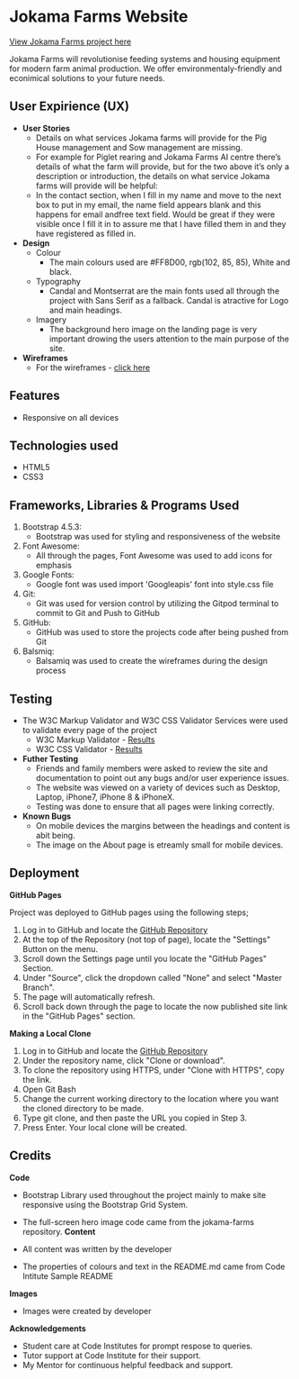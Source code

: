 # Jokama Farms Website
[View Jokama Farms project here](https://jermainr.github.io/jokama-farms/)

Jokama Farms will revolutionise feeding systems and housing equipment for modern farm animal production. We offer environmentaly-friendly and econimical solutions to your future needs.

## User Expirience (UX)
* __User Stories__
    * Details on what services Jokama farms will provide for the Pig House management and Sow management are missing.
    * For example for Piglet rearing and Jokama Farms AI centre there’s details of what the farm will provide, but for the two above it’s only a description or introduction, the details on what service Jokama farms will provide will be helpful:
    * In the contact section, when I fill in my name and move to the next box to put in my email, the name field appears blank and this happens for email andfree text field. Would be great if they were visible once I fill it in to assure me that I have filled them in and they have registered as filled in.
* __Design__
    * Colour
        * The main colours used are #FF8D00, rgb(102, 85, 85), White and black.
    * Typography
        * Candal and Montserrat are the main fonts used all through the project with Sans Serif as a fallback. Candal is atractive for Logo and main headings.
    * Imagery 
        * The background hero image on the landing page is very important drowing the users attention to the main purpose of the site.
* __Wireframes__
    * For the wireframes - [click here]()
## Features
* Responsive on all devices
## Technologies used
* HTML5
* CSS3
## Frameworks, Libraries & Programs Used
1. Bootstrap 4.5.3:
    * Bootstrap was used for styling and responsiveness of the website
1. Font Awesome:
    * All through the pages, Font Awesome was used to add icons for emphasis
1. Google Fonts:
    * Google font was used import 'Googleapis' font into style.css file
1. Git:
    * Git was used for version control by utilizing the Gitpod terminal to commit to Git and Push to GitHub
1. GitHub:
    * GitHub was used to store the projects code after being pushed from Git
1. Balsmiq:
    * Balsamiq was used to create the wireframes during the design process
## Testing
* The W3C Markup Validator and W3C CSS Validator Services were used to validate every page of the project
    * W3C Markup Validator - [Results](https://validator.w3.org/nu/?doc=https%3A%2F%2Fjermainr.github.io%2Fjokama-farms%2F)
    * W3C CSS Validator - [Results](https://jigsaw.w3.org/css-validator/validator?uri=https%3A%2F%2Fjermainr.github.io%2Fjokama-farms%2F&profile=css3svg&usermedium=all&warning=1&vextwarning=&lang=en)
* __Futher Testing__
    * Friends and family members were asked to review the site and documentation to point out any bugs and/or user experience issues.
    * The website was viewed on a variety of devices such as Desktop, Laptop, iPhone7, iPhone 8 & iPhoneX.
    * Testing was done to ensure that all pages were linking correctly.
* __Known Bugs__
    * On mobile devices the margins between the headings and content is abit being.
    * The image on the About page is etreamly small for mobile devices.
## Deployment
__GitHub Pages__

Project was deployed to GitHub pages using the following steps;
1. Log in to GitHub and locate the [GitHub Repository](https://github.com/JermainR/jokama-farms)
1. At the top of the Repository (not top of page), locate the "Settings" Button on the menu.
1. Scroll down the Settings page until you locate the "GitHub Pages" Section.
1. Under "Source", click the dropdown called "None" and select "Master Branch".
1. The page will automatically refresh.
1. Scroll back down through the page to locate the now published site link in the "GitHub Pages" section.

__Making a Local Clone__

1. Log in to GitHub and locate the [GitHub Repository](https://github.com/JermainR/jokama-farms)
1. Under the repository name, click "Clone or download".
1. To clone the repository using HTTPS, under "Clone with HTTPS", copy the link.
1. Open Git Bash
1. Change the current working directory to the location where you want the cloned directory to be made.
1. Type git clone, and then paste the URL you copied in Step 3.
1. Press Enter. Your local clone will be created.
## Credits
__Code__

* Bootstrap Library used throughout the project mainly to make site responsive using the Bootstrap Grid System.
* The full-screen hero image code came from the jokama-farms repository.
__Content__

* All content was written by the developer
* The properties of colours and text in the README.md came from Code Intitute Sample README

__Images__

* Images were created by developer

__Acknowledgements__

* Student care at Code Institutes for prompt respose to queries.
* Tutor support at Code Institute for their support.
* My Mentor for continuous helpful feedback and support.


